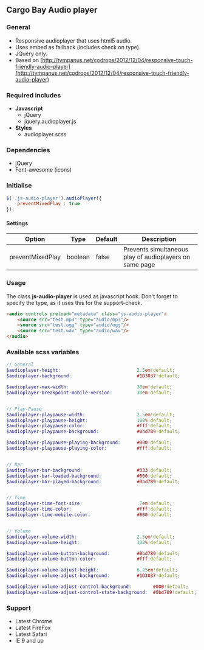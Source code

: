 ## Cargo Bay Audio player

### General
- Responsive audioplayer that uses html5 audio.
- Uses embed as fallback (includes check on type).
- JQuery only.
- Based on [http://tympanus.net/codrops/2012/12/04/responsive-touch-friendly-audio-player](http://tympanus.net/codrops/2012/12/04/responsive-touch-friendly-audio-player)


### Required includes
- **Javascript**
	- jQuery
	- jquery.audioplayer.js
- **Styles**
	- audioplayer.scss


### Dependencies
- jQuery
- Font-awesome (icons)


### Initialise
```javascript
$('.js-audio-player').audioPlayer({
    preventMixedPlay : true
});
```

#### Settings

Option | Type | Default | Description
------ | ---- | ------- | -----------
preventMixedPlay | boolean | false | Prevents simultaneous play of audioplayers on same page

### Usage
The class **js-audio-player** is used as javascript hook.
Don't forget to specify the type, as it uses this for the support-check.

```html
<audio controls preload="metadata" class="js-audio-player">
	<source src="test.mp3" type="audio/mp3"/>
    <source src="test.ogg" type="audio/ogg"/>
    <source src="test.wav" type="audio/wav"/>
</audio>
```
### Available scss variables
```scss
// General
$audioplayer-height:                            2.5em!default;
$audioplayer-background:                        #1D3037!default;

$audioplayer-max-width:                         30em!default;
$audioplayer-breakpoint-mobile-version:         30em!default;


// Play-Pause
$audioplayer-playpause-width:                   2.5em!default;
$audioplayer-playpause-height:                  100%!default;
$audioplayer-playpause-color:                   #fff!default;
$audioplayer-playpause-background:              #0bd789!default;

$audioplayer-playpause-playing-background:      #000!default;
$audioplayer-playpause-playing-color:           #fff!default;


// Bar
$audioplayer-bar-background:                    #333!default;
$audioplayer-bar-loaded-background:             #000!default;
$audioplayer-bar-played-background:             #0bd789!default;


// Time
$audioplayer-time-font-size:                    .7em!default;
$audioplayer-time-color:                        #fff!default;
$audioplayer-time-mobile-color:                 #000!default;


// Volume
$audioplayer-volume-width:                      2.5em!default;
$audioplayer-volume-height:                     100%!default;

$audioplayer-volume-button-background:          #0bd789!default;
$audioplayer-volume-button-color:               #fff!default;

$audioplayer-volume-adjust-height:              6.25em!default;
$audioplayer-volume-adjust-background:          #1D3037!default;

$audioplayer-volume-adjust-control-background:        #000!default;
$audioplayer-volume-adjust-control-state-background:  #0bd789!default;
```


### Support

- Latest Chrome
- Latest FireFox
- Latest Safari
- IE 9 and up
